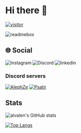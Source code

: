 # Hi there 👋
[![visitor](https://visitor-badge.laobi.icu/badge?page_id=alvalens)](https://github.com/alvalens)

![readmebox](https://github.com/Alvalens/Alvalens/assets/109880628/47a90027-6911-40a2-ac4a-501d9cd3eeee)

## 🌐 Social
<a href="https://www.instagram.com/saffel14/">
   <img align="left" alt="Instagram" src="https://img.shields.io/badge/Instagram-9B0FFF?style=for-the-badge&logo=instagram&logoColor=white" />
</a>&nbsp;&nbsp;

<a href="https://discordapp.com/users/bloody#6118">
   <img align="left" alt="Discord" src="https://img.shields.io/badge/Discord-7289DA?style=for-the-badge&logo=discord&logoColor=white" />
</a>&nbsp;&nbsp;

<a href="https://www.linkedin.com/in/alvalen shafel/">
   <img align="left" alt="linkedin" src="https://img.shields.io/badge/LinkedIn-0077B5?style=for-the-badge&logo=linkedin&logoColor=white" />
</a>

### Discord servers
[![AlephZe](https://dcbadge.vercel.app/api/server/cZH93kM)](https://discord.gg/cZH93kM)
[![Psatir](https://dcbadge.vercel.app/api/server/4nv3uEcfsz)](https://discord.gg/4nv3uEcfsz)
## Stats
![alvalen's GitHub stats](https://github-readme-stats.vercel.app/api?username=alvalens&show_icons=true&theme=transparent)

[![Top Langs](https://github-readme-stats.vercel.app/api/top-langs/?username=alvalens&layout=compact)](https://github.com/anuraghazra/github-readme-stats)
